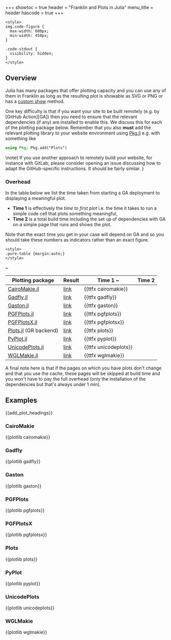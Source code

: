 +++
showtoc = true
header = "Franklin and Plots in Julia"
menu_title = header
hascode = true
+++

~~~
<style>
img.code-figure {
  max-width: 600px;
  min-width: 450px;
}

.code-stdout {
  visibility: hidden;
}
</style>
~~~

## Overview

Julia has many packages that offer plotting capacity and you can use any of them in Franklin as long as the resulting plot is showable as SVG or PNG or has a [custom show](/syntax/code/#custom_show) method.

One key difficulty is that if you want your site to be built remotely (e.g. by [GitHub Action][GA]) then you need to ensure that the relevant dependencies (if any) are installed to enable this.
We discuss this for each of the plotting package below.
Remember that you also **must** add the relevant plotting library to your website environment using [Pkg.jl](https://github.com/JuliaLang/Pkg.jl) e.g. with something like

```julia
using Pkg; Pkg.add("Plots")
```

\note{
  If you use another approach to remotely build your website, for instance with GitLab, please consider opening an issue discussing how to adapt the GitHub-specific instructions. It should be fairly similar.
}

### Overhead

In the table below we list the time taken from starting a GA deployment to displaying a meaningful plot.

* **Time 1** is effectively the _time to first plot_ i.e. the time it takes to run a simple code cell that plots something meaningful,
* **Time 2** is a total build time including the set up of dependencies with GA on a simple page that runs and shows the plot.

Note that the exact time you get in your case will depend on GA and so you should take these numbers as indicators rather than an exact figure.

~~~
<style>
.pure-table {margin:auto;}
</style>
~~~

| Plotting package | Result | Time 1 ~~~<th>Time 2</th>~~~   |
| ---------------- | ------ | --------------- |
| [CairoMakie.jl](#cairomakie)     | [link](/ttfx/cairomakie/)   | {{ttfx cairomakie}}   |
| [Gadfly.jl](#gadfly)             | [link](/ttfx/gadfly/)       | {{ttfx gadfly}}       |
| [Gaston.jl](#gaston)             | [link](/ttfx/gaston/)       | {{ttfx gaston}}       |
| [PGFPlots.jl](#pgfplots)         | [link](/ttfx/pgfplots/)     | {{ttfx pgfplots}}     |
| [PGFPlotsX.jl](#pgfplotsx)       | [link](/ttfx/pgfplotsx/)    | {{ttfx pgfplotsx}}    |
| [Plots.jl](#plots) (GR backend)  | [link](/ttfx/plots/)        | {{ttfx plots}}        |
| [PyPlot.jl](#pyplot)             | [link](/ttfx/pyplot/)       | {{ttfx pyplot}}       |
| [UnicodePlots.jl](#unicodeplots) | [link](/ttfx/unicodeplots/) | {{ttfx unicodeplots}} |
| [WGLMakie.jl](#wglmakie)         | [link](/ttfx/wglmakie/)     | {{ttfx wglmakie}}     |


A final note here is that if the pages on which you have plots don't change and that you use the cache, these pages will be skipped at build time and you won't have to pay the full overhead (only the installation of the dependencies but that's always under 1 min).

## Examples

{{add_plot_headings}}

### CairoMakie

{{plotlib cairomakie}}

### Gadfly

{{plotlib gadfly}}

### Gaston

{{plotlib gaston}}

### PGFPlots

{{plotlib pgfplots}}

### PGFPlotsX

{{plotlib pgfplotsx}}

### Plots

{{plotlib plots}}

### PyPlot

{{plotlib pyplot}}

### UnicodePlots

{{plotlib unicodeplots}}

### WGLMakie

{{plotlib wglmakie}}


